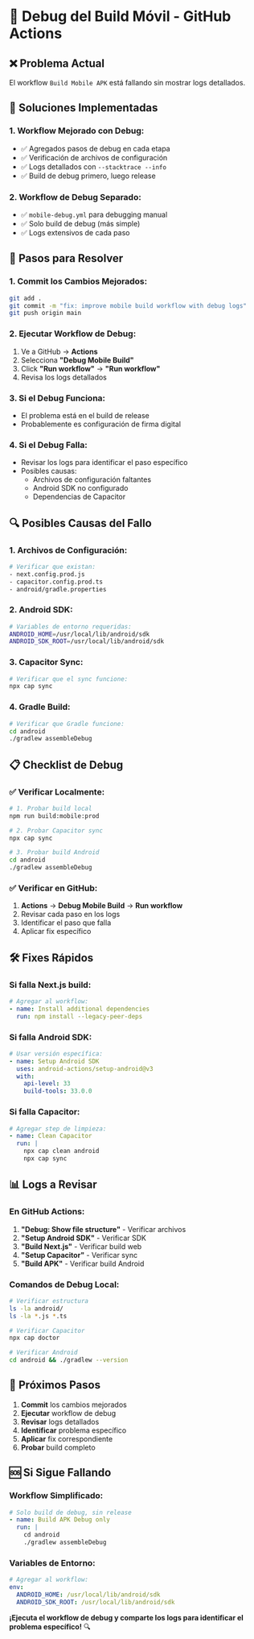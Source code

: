 # 🐛 Debug del Build Móvil - GitHub Actions

## ❌ **Problema Actual**
El workflow `Build Mobile APK` está fallando sin mostrar logs detallados.

## 🔧 **Soluciones Implementadas**

### **1. Workflow Mejorado con Debug:**
- ✅ Agregados pasos de debug en cada etapa
- ✅ Verificación de archivos de configuración
- ✅ Logs detallados con `--stacktrace --info`
- ✅ Build de debug primero, luego release

### **2. Workflow de Debug Separado:**
- ✅ `mobile-debug.yml` para debugging manual
- ✅ Solo build de debug (más simple)
- ✅ Logs extensivos de cada paso

## 🚀 **Pasos para Resolver**

### **1. Commit los Cambios Mejorados:**
```bash
git add .
git commit -m "fix: improve mobile build workflow with debug logs"
git push origin main
```

### **2. Ejecutar Workflow de Debug:**
1. Ve a GitHub → **Actions**
2. Selecciona **"Debug Mobile Build"**
3. Click **"Run workflow"** → **"Run workflow"**
4. Revisa los logs detallados

### **3. Si el Debug Funciona:**
- El problema está en el build de release
- Probablemente es configuración de firma digital

### **4. Si el Debug Falla:**
- Revisar los logs para identificar el paso específico
- Posibles causas:
  - Archivos de configuración faltantes
  - Android SDK no configurado
  - Dependencias de Capacitor

## 🔍 **Posibles Causas del Fallo**

### **1. Archivos de Configuración:**
```bash
# Verificar que existan:
- next.config.prod.js
- capacitor.config.prod.ts
- android/gradle.properties
```

### **2. Android SDK:**
```bash
# Variables de entorno requeridas:
ANDROID_HOME=/usr/local/lib/android/sdk
ANDROID_SDK_ROOT=/usr/local/lib/android/sdk
```

### **3. Capacitor Sync:**
```bash
# Verificar que el sync funcione:
npx cap sync
```

### **4. Gradle Build:**
```bash
# Verificar que Gradle funcione:
cd android
./gradlew assembleDebug
```

## 📋 **Checklist de Debug**

### **✅ Verificar Localmente:**
```bash
# 1. Probar build local
npm run build:mobile:prod

# 2. Probar Capacitor sync
npx cap sync

# 3. Probar build Android
cd android
./gradlew assembleDebug
```

### **✅ Verificar en GitHub:**
1. **Actions** → **Debug Mobile Build** → **Run workflow**
2. Revisar cada paso en los logs
3. Identificar el paso que falla
4. Aplicar fix específico

## 🛠️ **Fixes Rápidos**

### **Si falla Next.js build:**
```yaml
# Agregar al workflow:
- name: Install additional dependencies
  run: npm install --legacy-peer-deps
```

### **Si falla Android SDK:**
```yaml
# Usar versión específica:
- name: Setup Android SDK
  uses: android-actions/setup-android@v3
  with:
    api-level: 33
    build-tools: 33.0.0
```

### **Si falla Capacitor:**
```yaml
# Agregar step de limpieza:
- name: Clean Capacitor
  run: |
    npx cap clean android
    npx cap sync
```

## 📊 **Logs a Revisar**

### **En GitHub Actions:**
1. **"Debug: Show file structure"** - Verificar archivos
2. **"Setup Android SDK"** - Verificar SDK
3. **"Build Next.js"** - Verificar build web
4. **"Setup Capacitor"** - Verificar sync
5. **"Build APK"** - Verificar build Android

### **Comandos de Debug Local:**
```bash
# Verificar estructura
ls -la android/
ls -la *.js *.ts

# Verificar Capacitor
npx cap doctor

# Verificar Android
cd android && ./gradlew --version
```

## 🎯 **Próximos Pasos**

1. **Commit** los cambios mejorados
2. **Ejecutar** workflow de debug
3. **Revisar** logs detallados
4. **Identificar** problema específico
5. **Aplicar** fix correspondiente
6. **Probar** build completo

## 🆘 **Si Sigue Fallando**

### **Workflow Simplificado:**
```yaml
# Solo build de debug, sin release
- name: Build APK Debug only
  run: |
    cd android
    ./gradlew assembleDebug
```

### **Variables de Entorno:**
```yaml
# Agregar al workflow:
env:
  ANDROID_HOME: /usr/local/lib/android/sdk
  ANDROID_SDK_ROOT: /usr/local/lib/android/sdk
```

**¡Ejecuta el workflow de debug y comparte los logs para identificar el problema específico!** 🔍
